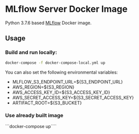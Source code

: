 # MLflow Server Docker Image

Python 3.7.6 based [MLflow](https://www.mlflow.org/) Docker image.

## Usage

### Build and run locally:

```bash
docker-compose -f docker-compose-local.yml up
```

You can also set the following environmental variables:

- MLFLOW_S3_ENDPOINT_URL=${S3_ENDPOINT_URL}
- AWS_REGION=${S3_REGION}
- AWS_ACCESS_KEY_ID=${S3_ACCESS_KEY_ID}
- AWS_SECRET_ACCESS_KEY=${S3_SECRET_ACCESS_KEY}
- ARTIFACT_ROOT=${S3_BUCKET}

### Use already built image

```docker-compose up````


